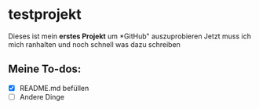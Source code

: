 # testprojekt
Dieses ist mein **erstes Projekt** um *GitHub" auszuprobieren
Jetzt muss ich mich ranhalten und noch schnell was dazu schreiben
## Meine To-dos:
- [x] README.md befüllen
- [ ] Andere Dinge 
